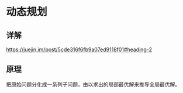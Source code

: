 # 动态规划

## 详解

https://juejin.im/post/5cde316f6fb9a07ed9118f01#heading-2

## 原理

把原始问题分化成一系列子问题，由以求出的局部最优解来推导全局最优解。

